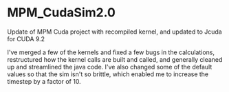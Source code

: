 # MPM_CudaSim2.0
Update of MPM Cuda project with recompiled kernel, and updated to Jcuda for CUDA 9.2

I've merged a few of the kernels and fixed a few bugs in the calculations, restructured how the kernel calls are built and called, and generally cleaned up and streamlined the java code.  I've also changed some of the default values so that the sim isn't so brittle, which enabled me to increase the timestep by a factor of 10.